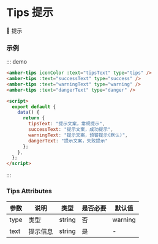 # Tips 提示

:tada: 提示

### 示例
::: demo
```html
<amber-tips iconColor :text="tipsText" type="tips" />
<amber-tips :text="successText" type="success" />
<amber-tips :text="warningText" type="warning" />
<amber-tips :text="dangerText" type="danger" />

<script>
  export default {
    data() {
      return {
        tipsText: "提示文案，常规提示",
        successText: "提示文案，成功提示",
        warningText: "提示文案，预警提示(默认)",
        dangerText: "提示文案，失败提示"
      };
    },
  };
</script>

```
:::
### Tips Attributes

| 参数       | 说明     | 类型   | 是否必要 | 默认值              |
| ---------- | -------- | ------ | -------- | -------------------|
| type       | 类型     | string | 否       | warning             |
| text       | 提示信息 | string | 是       | -                   |
